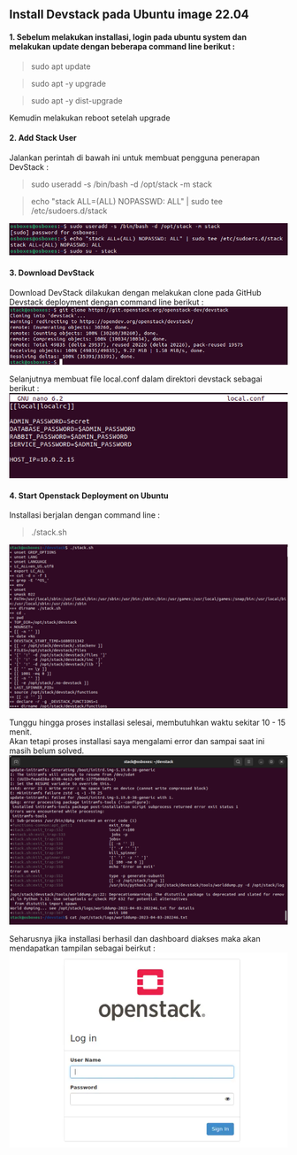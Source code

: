 ## Install Devstack pada Ubuntu image 22.04
#### 1. Sebelum melakukan installasi, login pada ubuntu system dan melakukan update dengan beberapa command line berikut :</br>
<blockquote>sudo apt update</blockquote>
<blockquote>sudo apt -y upgrade</blockquote>
<blockquote>sudo apt -y dist-upgrade</blockquote>
Kemudin melakukan reboot setelah upgrade</br>

#### 2. Add Stack User</br>
Jalankan perintah di bawah ini untuk membuat pengguna penerapan DevStack :
<blockquote>sudo useradd -s /bin/bash -d /opt/stack -m stack</blockquote>
<blockquote>echo "stack ALL=(ALL) NOPASSWD: ALL" | sudo tee /etc/sudoers.d/stack</blockquote>
<img src="https://github.com/tritutur/tekn-cloud-computing/blob/main/minggu-04/img-1.png"/></br>

#### 3. Download DevStack
Download DevStack dilakukan dengan melakukan clone pada GitHub Devstack deployment dengan command line berikut : </br>
<img src="https://github.com/tritutur/tekn-cloud-computing/blob/main/minggu-04/img-2.png"/></br>

Selanjutnya membuat file local.conf dalam direktori devstack sebagai berikut :</br>
<img src="https://github.com/tritutur/tekn-cloud-computing/blob/main/minggu-04/img-3.png"/></br>

#### 4. Start Openstack Deployment on Ubuntu
Installasi berjalan dengan command line :</br>
<blockquote>./stack.sh</blockquote>

<img src="https://github.com/tritutur/tekn-cloud-computing/blob/main/minggu-04/img-4.png"/></br>


Tunggu hingga proses installasi selesai, membutuhkan waktu sekitar 10 - 15 menit. </br>
Akan tetapi proses installasi saya mengalami error dan sampai saat ini masih belum solved. </br>
<img src="https://github.com/tritutur/tekn-cloud-computing/blob/main/minggu-04/img-5.png"/></br>

Seharusnya jika installasi berhasil dan dashboard diakses maka akan mendapatkan tampilan sebagai beirkut : </br>
<img src="https://github.com/tritutur/tekn-cloud-computing/blob/main/minggu-04/img-6.png"/></br>



